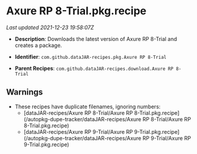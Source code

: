 # Axure RP 8-Trial.pkg.recipe

_Last updated 2021-12-23 19:58:07Z_

- **Description**: Downloads the latest version of Axure RP 8-Trial and creates a package.

- **Identifier**: `com.github.dataJAR-recipes.pkg.Axure RP 8-Trial`

- **Parent Recipes**: `com.github.dataJAR-recipes.download.Axure RP 8-Trial`

## Warnings

- These recipes have duplicate filenames, ignoring numbers:
    - [dataJAR-recipes/Axure RP 8-Trial/Axure RP 8-Trial.pkg.recipe](/autopkg-dupe-tracker/dataJAR-recipes/Axure RP 8-Trial/Axure RP 8-Trial.pkg.recipe)
    - [dataJAR-recipes/Axure RP 9-Trial/Axure RP 9-Trial.pkg.recipe](/autopkg-dupe-tracker/dataJAR-recipes/Axure RP 9-Trial/Axure RP 9-Trial.pkg.recipe)